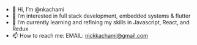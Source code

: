 - 👋 Hi, I’m @nkachami
- 👀 I’m interested in full stack development, embedded systems & flutter
- 🌱 I’m currently learning and refining my skills in Javascript, React, and Redux
- 📫 How to reach me: EMAIL: nickkachami@gmail.com 

<!---
nkachami/nkachami is a ✨ special ✨ repository because its `README.md` (this file) appears on your GitHub profile.
You can click the Preview link to take a look at your changes.
--->
